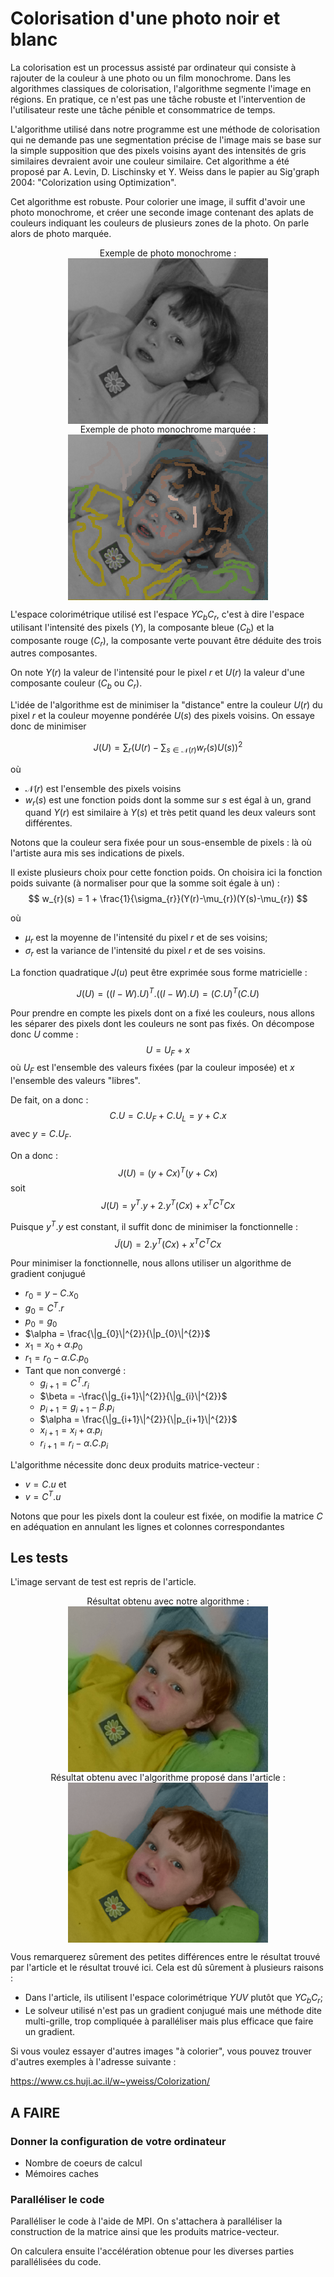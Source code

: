 # Colorisation d'une photo noir et blanc

La colorisation est un processus assisté par ordinateur qui consiste à rajouter de la couleur à une photo ou un film monochrome. Dans les algorithmes classiques de colorisation, l'algorithme segmente l'image en régions. En pratique, ce n'est pas une tâche robuste et l'intervention de l'utilisateur reste une tâche pénible et consommatrice de temps.

L'algorithme utilisé dans notre programme est une méthode de colorisation qui ne demande pas une segmentation précise de l'image mais se base sur la simple supposition que des pixels voisins ayant des intensités de gris similaires devraient avoir une couleur similaire. Cet algorithme a été proposé par A. Levin, D. Lischinsky et Y. Weiss dans le papier au Sig'graph 2004: "Colorization using Optimization".

Cet algorithme est robuste. Pour colorier une image, il suffit d'avoir une photo monochrome, et créer une seconde image contenant des aplats de couleurs indiquant les couleurs de plusieurs zones de la photo. On parle alors de photo marquée.

<center>
Exemple de photo monochrome :

<img src="example.bmp" alt="SU" align = "center" />
</center>

<center>
Exemple de photo monochrome marquée :
<img src="example_marked.bmp" alt="SU" align = "center" />
</center>

L'espace colorimétrique utilisé est l'espace $YC_{b}C_{r}$, c'est à dire l'espace utilisant l'intensité des pixels ($Y$), la composante bleue ($C_{b}$) et la composante rouge ($C_{r}$), la composante verte pouvant être déduite des trois autres composantes.

On note $Y(r)$ la valeur de l'intensité pour le pixel $r$ et $U(r)$ la valeur d'une composante couleur ($C_{b}$ ou $C_{r}$).

L'idée de l'algorithme est de minimiser la "distance" entre la couleur $U(r)$ du pixel $r$ et la couleur moyenne pondérée $U(s)$ des pixels voisins. On essaye donc de minimiser

$$
J(U) = \sum_{r}\left(U(r) - \sum_{s\in\mathcal{N}(r)}w_{r}(s)U(s)\right)^{2}
$$

où

- $\mathcal{N}(r)$ est l'ensemble des pixels voisins
- $w_{r}(s)$ est une fonction poids dont la somme sur $s$ est égal à un, grand quand $Y(r)$ est similaire à $Y(s)$ et très petit quand les deux valeurs sont différentes.

Notons que la couleur sera fixée pour un sous-ensemble de pixels : là où l'artiste aura mis ses indications de pixels.

Il existe plusieurs choix pour cette fonction poids. On choisira ici la fonction poids suivante (à normaliser pour que la somme soit égale à un) :
$$
w_{r}(s) = 1 + \frac{1}{\sigma_{r}}(Y(r)-\mu_{r})(Y(s)-\mu_{r})
$$

où

- $\mu_{r}$ est la moyenne de l'intensité du pixel $r$ et de ses voisins;
- $\sigma_{r}$ est la variance de l'intensité du pixel $r$ et de ses voisins.

La fonction quadratique $J(u)$ peut être exprimée sous forme matricielle :

$$
J(U) = \left(\left(I - W\right).U\right)^{T}.\left(\left(I - W\right).U\right) = (C.U)^{T}(C.U)
$$

Pour prendre en compte les pixels dont on a fixé les couleurs, nous allons les séparer des pixels dont les couleurs ne sont pas fixés. On décompose donc $U$ comme :
$$
U = U_{F} + x
$$
où $U_{F}$ est l'ensemble des valeurs fixées (par la couleur imposée) et $x$ l'ensemble des valeurs "libres".

De fait, on a donc :
$$
C.U = C.U_{F} + C.U_{L} = y + C.x
$$
avec $y=C.U_{F}$.

On a donc :
$$
J(U) = (y+Cx)^{T}(y+Cx)
$$
soit
$$
J(U) = y^{T}.y + 2.y^{T}(Cx) + x^{T}C^{T}Cx
$$

Puisque $y^{T}.y$ est constant, il suffit donc de minimiser la fonctionnelle :
$$
\tilde{J}(U) = 2.y^{T}(Cx) + x^{T}C^{T}Cx
$$

Pour minimiser la fonctionnelle, nous allons utiliser un algorithme de gradient conjugué 

- $r_{0} = y - C.x_{0}$
- $g_{0} = C^{T}.r$
- $p_{0} = g_{0}$
- $\alpha = \frac{\|g_{0}\|^{2}}{\|p_{0}\|^{2}}$
- $x_{1} = x_{0} + \alpha.p_{0}$
- $r_{1} = r_{0} - \alpha.C.p_{0}$
- Tant que non convergé :  
  - $g_{i+1} = C^{T}.r_{i}$
  - $\beta = -\frac{\|g_{i+1}\|^{2}}{\|g_{i}\|^{2}}$
  - $p_{i+1} = g_{i+1} - \beta.p_{i}$
  - $\alpha = \frac{\|g_{i+1}\|^{2}}{\|p_{i+1}\|^{2}}$
  - $x_{i+1} = x_{i} + \alpha.p_{i}$
  - $r_{i+1} = r_{i} - \alpha.C.p_{i}$

L'algorithme nécessite donc  deux produits matrice-vecteur :

- $v = C.u$ et
- $v = C^{T}.u$

Notons que pour les pixels dont la couleur est fixée, on modifie la matrice $C$ en adéquation en annulant les lignes et colonnes correspondantes 

## Les tests

L'image servant de test est repris de l'article.

<center>
Résultat obtenu avec notre algorithme :
<img src="example_col.png" alt="SU" align = "center" />
</center>

<center>
Résultat obtenu avec l'algorithme proposé dans l'article :
<img src="example_res.bmp" alt="SU" align = "center" />
</center>

Vous remarquerez sûrement des petites différences entre le résultat trouvé par l'article et le résultat trouvé ici. Cela est dû sûrement à plusieurs raisons :

- Dans l'article, ils utilisent l'espace colorimétrique $YUV$ plutôt que $YC_{b}C_{r}$;
- Le solveur utilisé n'est pas un gradient conjugué mais une méthode dite multi-grille, trop compliquée à paralléliser mais plus efficace que faire un gradient.

Si vous voulez essayer d'autres images "à colorier", vous pouvez trouver d'autres exemples à l'adresse suivante :

https://www.cs.huji.ac.il/w~yweiss/Colorization/


## A FAIRE

### Donner la configuration de votre ordinateur

- Nombre de coeurs de calcul
- Mémoires caches

### Paralléliser le code

Paralléliser le code à l'aide de MPI. On s'attachera à paralléliser la construction de la matrice ainsi que les produits matrice-vecteur.

On calculera ensuite l'accélération obtenue pour les diverses parties parallélisées du code.

